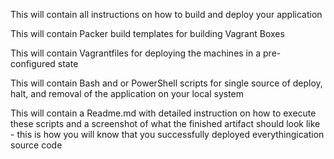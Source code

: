 This will contain all instructions on how to build and deploy your application

This will contain Packer build templates for building Vagrant Boxes

This will contain Vagrantfiles for deploying the machines in a pre-configured state

This will contain Bash and or PowerShell scripts for single source of deploy, halt, and removal of the application on your local system

This will contain a Readme.md with detailed instruction on how to execute these scripts and a screenshot of what the finished artifact should look like - this is how you will know that you successfully deployed everythingication source code
